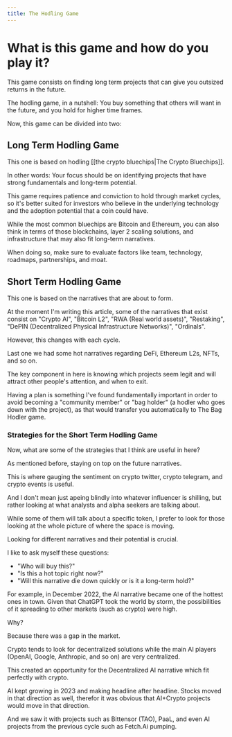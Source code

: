 ```yaml
--- 
title: The Hodling Game 
---
```

# What is this game and how do you play it?
This game consists on finding long term projects that can give you outsized returns in the future.

The hodling game, in a nutshell:
You buy something that others will want in the future, and you hold for higher time frames.

Now, this game can be divided into two:

## Long Term Hodling Game
This one is based on hodling [[the crypto bluechips|The Crypto Bluechips]].

In other words: Your focus should be on identifying projects that have strong fundamentals and long-term potential.

This game requires patience and conviction to hold through market cycles, so it's better suited for investors who believe in the underlying technology and the adoption potential that a coin could have.

While the most common bluechips are Bitcoin and Ethereum, you can also think in terms of those blockchains, layer 2 scaling solutions, and infrastructure that may also fit long-term narratives.

When doing so, make sure to evaluate factors like team, technology, roadmaps, partnerships, and moat.

## Short Term Hodling Game
This one is based on the narratives that are about to form.

At the moment I'm writing this article, some of the narratives that exist consist on "Crypto AI", "Bitcoin L2", "RWA (Real world assets)", "Restaking", "DePIN (Decentralized Physical Infrastructure Networks)", "Ordinals".

However, this changes with each cycle.

Last one we had some hot narratives regarding DeFi, Ethereum L2s, NFTs, and so on.

The key component in here is knowing which projects seem legit and will attract other people's attention, and when to exit.

Having a plan is something I've found fundamentally important in order to avoid becoming a "community member" or "bag holder" (a hodler who goes down with the project), as that would transfer you automatically to The Bag Hodler game. 

### Strategies for the Short Term Hodling Game
Now, what are some of the strategies that I think are useful in here?

As mentioned before, staying on top on the future narratives.

This is where gauging the sentiment on crypto twitter, crypto telegram, and crypto events is useful.

And I don't mean just apeing blindly into whatever influencer is shilling, but rather looking at what analysts and alpha seekers are talking about.

While some of them will talk about a specific token, I prefer to look for those looking at the whole picture of where the space is moving.

Looking for different narratives and their potential is crucial. 

I like to ask myself these questions: 
- "Who will buy this?" 
- "Is this a hot topic right now?" 
- "Will this narrative die down quickly or is it a long-term hold?"

For example, in December 2022, the AI narrative became one of the hottest ones in town. Given that ChatGPT took the world by storm, the possibilities of it spreading to other markets (such as crypto) were high. 

Why?

Because there was a gap in the market.

Crypto tends to look for decentralized solutions while the main AI players (OpenAI, Google, Anthropic, and so on) are very centralized.

This created an opportunity for the Decentralized AI narrative which fit perfectly with crypto.

AI kept growing in 2023 and making headline after headline. Stocks moved in that direction as well, therefor it was obvious that AI+Crypto projects would move in that direction.

And we saw it with projects such as Bittensor (TAO), PaaL, and even AI projects from the previous cycle such as Fetch.Ai pumping.
